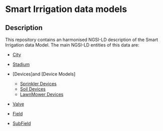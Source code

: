 # Smart Irrigation data models

## Description
This repository contains an harmonised NGSI-LD description of the Smart Irrigation data Model. The main NGSI-LD entities of this data are:
-   [City](ngsild-payloads/City.json)

-   [Stadium](ngsild-payloads/Stadium.json)

-   [Devices]and [Device Models]
	- [Sprinkler Devices](ngsild-payloads/SprinklerDevices)
	- [Soil Devices](ngsild-payloads/SoilDevices)
	- [LawnMower Devices](ngsild-payloads/LawnMowerDevices)

-   [Valve](ngsild-payloads//Valves)

-   [Field](ngsild-payloads/Field.json)

-   [SubField](ngsild-payloads/SubField.json)
